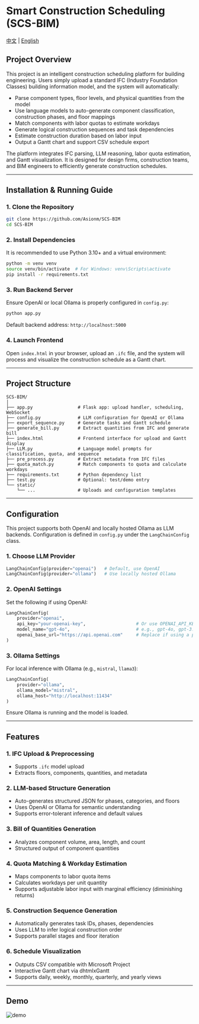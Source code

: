# Smart Construction Scheduling (SCS-BIM)

[中文](README.md) | [English](README_en.md)

## Project Overview

This project is an intelligent construction scheduling platform for building engineering. Users simply upload a standard IFC (Industry Foundation Classes) building information model, and the system will automatically:

* Parse component types, floor levels, and physical quantities from the model
* Use language models to auto-generate component classification, construction phases, and floor mappings
* Match components with labor quotas to estimate workdays
* Generate logical construction sequences and task dependencies
* Estimate construction duration based on labor input
* Output a Gantt chart and support CSV schedule export

The platform integrates IFC parsing, LLM reasoning, labor quota estimation, and Gantt visualization. It is designed for design firms, construction teams, and BIM engineers to efficiently generate construction schedules.

---

## Installation & Running Guide

### 1. Clone the Repository

```bash
git clone https://github.com/Asionm/SCS-BIM
cd SCS-BIM
```

### 2. Install Dependencies

It is recommended to use Python 3.10+ and a virtual environment:

```bash
python -m venv venv
source venv/bin/activate  # For Windows: venv\Scripts\activate
pip install -r requirements.txt
```

### 3. Run Backend Server

Ensure OpenAI or local Ollama is properly configured in `config.py`:

```bash
python app.py
```

Default backend address: `http://localhost:5000`

### 4. Launch Frontend

Open `index.html` in your browser, upload an `.ifc` file, and the system will process and visualize the construction schedule as a Gantt chart.

---

## Project Structure

```
SCS-BIM/
│
├── app.py                 # Flask app: upload handler, scheduling, WebSocket
├── config.py              # LLM configuration for OpenAI or Ollama
├── export_sequence.py     # Generate tasks and Gantt schedule
├── generate_bill.py       # Extract quantities from IFC and generate bill
├── index.html             # Frontend interface for upload and Gantt display
├── LLM.py                 # Language model prompts for classification, quota, and sequence
├── pre_process.py         # Extract metadata from IFC files
├── quota_match.py         # Match components to quota and calculate workdays
├── requirements.txt       # Python dependency list
├── test.py                # Optional: test/demo entry
└── static/
    └── ...                # Uploads and configuration templates
```

---

## Configuration

This project supports both OpenAI and locally hosted Ollama as LLM backends. Configuration is defined in `config.py` under the `LangChainConfig` class.

### 1. Choose LLM Provider

```python
LangChainConfig(provider="openai")   # Default, use OpenAI
LangChainConfig(provider="ollama")   # Use locally hosted Ollama
```

### 2. OpenAI Settings

Set the following if using OpenAI:

```python
LangChainConfig(
    provider="openai",
    api_key="your-openai-key",                   # Or use OPENAI_API_KEY env var
    model_name="gpt-4o",                         # e.g., gpt-4o, gpt-3.5-turbo
    openai_base_url="https://api.openai.com"     # Replace if using a proxy
)
```

### 3. Ollama Settings

For local inference with Ollama (e.g., `mistral`, `llama3`):

```python
LangChainConfig(
    provider="ollama",
    ollama_model="mistral",
    ollama_host="http://localhost:11434"
)
```

Ensure Ollama is running and the model is loaded.

---

## Features

### 1. IFC Upload & Preprocessing

* Supports `.ifc` model upload
* Extracts floors, components, quantities, and metadata

### 2. LLM-based Structure Generation

* Auto-generates structured JSON for phases, categories, and floors
* Uses OpenAI or Ollama for semantic understanding
* Supports error-tolerant inference and default values

### 3. Bill of Quantities Generation

* Analyzes component volume, area, length, and count
* Structured output of component quantities

### 4. Quota Matching & Workday Estimation

* Maps components to labor quota items
* Calculates workdays per unit quantity
* Supports adjustable labor input with marginal efficiency (diminishing returns)

### 5. Construction Sequence Generation

* Automatically generates task IDs, phases, dependencies
* Uses LLM to infer logical construction order
* Supports parallel stages and floor iteration

### 6. Schedule Visualization

* Outputs CSV compatible with Microsoft Project
* Interactive Gantt chart via dhtmlxGantt
* Supports daily, weekly, monthly, quarterly, and yearly views

---

## Demo
![demo](https://github.com/Asionm/SCS-BIM/blob/main/docs/demo.gif)



